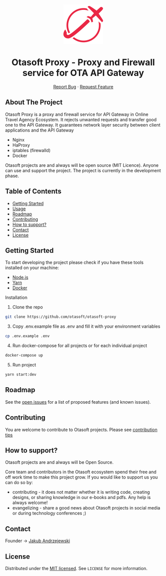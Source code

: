 <br />
<p align="center">
  <a href="https://github.com/otasoft/otasoft-proxy">
    <img src="doc/otasoft-proxy-logo.png" alt="Otasoft Logo" width="128" height="128">
  </a>

  <h1 align="center">Otasoft Proxy - Proxy and Firewall service for OTA API Gateway</h1>

  <p align="center">
    <a href="https://github.com/otasoft/otasoft-core/issues">Report Bug</a>
    ·
    <a href="https://github.com/otasoft/otasoft-core/issues">Request Feature</a>
  </p>
</p>

## About The Project
Otasoft Proxy is a proxy and firewall service for API Gateway in Online Travel Agency Ecosystem. It rejects unwanted requests and transfer good one to the API Gateway. It guarantees network layer security between client applications and the API Gateway

* Nginx
* HaProxy
* iptables (firewalld)
* Docker

Otasoft projects are and always will be open source (MIT Licence). Anyone can use and support the project. The project is currently in the development phase.


## Table of Contents

* [Getting Started](#getting-started)
* [Usage](#usage)
* [Roadmap](#roadmap)
* [Contributing](#contributing)
* [How to support?](#how-to-support?)
* [Contact](#contact)
* [License](#license)

<!-- GETTING STARTED -->
## Getting Started

To start developing the project please check if you have these tools installed on your machine:

* [Node.js](https://nodejs.org/en/download/)
* [Yarn](https://yarnpkg.com/getting-started/install)
* [Docker](https://www.docker.com/get-started)

Installation

1. Clone the repo
```sh
git clone https://github.com/otasoft/otasoft-proxy
```
3. Copy .env.example file as .env and fill it with your environment variables
```sh
cp .env.example .env
```
4. Run docker-compose for all projects or for each individual project
```sh
docker-compose up
```
5. Run project
```sh
yarn start:dev
```
<!-- ROADMAP -->
## Roadmap

See the [open issues](https://github.com/otasoft/otasoft-core/issues) for a list of proposed features (and known issues).

<!-- CONTRIBUTING -->
## Contributing

You are welcome to contribute to Otasoft projects. Please see [contribution tips](CONTRIBUTING.md)

<!-- SUPPORT -->
## How to support?
Otasoft projects are and always will be Open Source.

Core team and contributors in the Otasoft ecosystem spend their free and off work time to make this project grow. If you would like to support us you can do so by:

- contributing - it does not matter whether it is writing code, creating designs, or sharing knowledge in our e-books and pdfs. Any help is always welcome! 
- evangelizing - share a good news about Otasoft projects in social media or during technology conferences ;)

<!-- CONTACT -->
## Contact

Founder -> [Jakub Andrzejewski](https://www.linkedin.com/in/jakub-andrzejewski/)

<!-- LICENSE -->
## License

Distributed under the [MIT licensed](LICENSE). See `LICENSE` for more information.